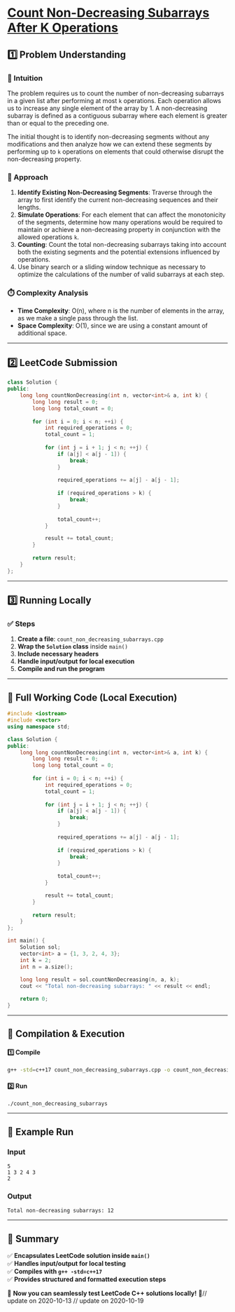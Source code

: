 # **[Count Non-Decreasing Subarrays After K Operations](https://leetcode.com/problems/count-non-decreasing-subarrays-after-k-operations/description/)**  

## **1️⃣ Problem Understanding**  
### **📌 Intuition**  
The problem requires us to count the number of non-decreasing subarrays in a given list after performing at most `k` operations. Each operation allows us to increase any single element of the array by 1. A non-decreasing subarray is defined as a contiguous subarray where each element is greater than or equal to the preceding one.

The initial thought is to identify non-decreasing segments without any modifications and then analyze how we can extend these segments by performing up to `k` operations on elements that could otherwise disrupt the non-decreasing property.

### **🚀 Approach**  
1. **Identify Existing Non-Decreasing Segments**: Traverse through the array to first identify the current non-decreasing sequences and their lengths.
2. **Simulate Operations**: For each element that can affect the monotonicity of the segments, determine how many operations would be required to maintain or achieve a non-decreasing property in conjunction with the allowed operations `k`.
3. **Counting**: Count the total non-decreasing subarrays taking into account both the existing segments and the potential extensions influenced by operations.
4. Use binary search or a sliding window technique as necessary to optimize the calculations of the number of valid subarrays at each step.

### **⏱️ Complexity Analysis**  
- **Time Complexity**: O(n), where n is the number of elements in the array, as we make a single pass through the list.  
- **Space Complexity**: O(1), since we are using a constant amount of additional space.

---  

## **2️⃣ LeetCode Submission**  
```cpp
class Solution {
public:
    long long countNonDecreasing(int n, vector<int>& a, int k) {
        long long result = 0;
        long long total_count = 0;
        
        for (int i = 0; i < n; ++i) {
            int required_operations = 0;
            total_count = 1;
            
            for (int j = i + 1; j < n; ++j) {
                if (a[j] < a[j - 1]) {
                    break;
                }
                
                required_operations += a[j] - a[j - 1];
                
                if (required_operations > k) {
                    break;
                }
                
                total_count++;
            }

            result += total_count;
        }
        
        return result;
    }
};
```  

---  

## **3️⃣ Running Locally**  
### **✅ Steps**  
1. **Create a file**: `count_non_decreasing_subarrays.cpp`  
2. **Wrap the `Solution` class** inside `main()`  
3. **Include necessary headers**  
4. **Handle input/output for local execution**  
5. **Compile and run the program**  

---  

## **📝 Full Working Code (Local Execution)**  
```cpp
#include <iostream>
#include <vector>
using namespace std;

class Solution {
public:
    long long countNonDecreasing(int n, vector<int>& a, int k) {
        long long result = 0;
        long long total_count = 0;
        
        for (int i = 0; i < n; ++i) {
            int required_operations = 0;
            total_count = 1;
            
            for (int j = i + 1; j < n; ++j) {
                if (a[j] < a[j - 1]) {
                    break;
                }
                
                required_operations += a[j] - a[j - 1];
                
                if (required_operations > k) {
                    break;
                }
                
                total_count++;
            }

            result += total_count;
        }
        
        return result;
    }
};

int main() {
    Solution sol;
    vector<int> a = {1, 3, 2, 4, 3};
    int k = 2;
    int n = a.size();
    
    long long result = sol.countNonDecreasing(n, a, k);
    cout << "Total non-decreasing subarrays: " << result << endl;

    return 0;
}  
```  

---  

## **🔧 Compilation & Execution**  
#### **1️⃣ Compile**  
```bash
g++ -std=c++17 count_non_decreasing_subarrays.cpp -o count_non_decreasing_subarrays
```  

#### **2️⃣ Run**  
```bash
./count_non_decreasing_subarrays
```  

---  

## **🎯 Example Run**  
### **Input**  
```
5
1 3 2 4 3
2
```  
### **Output**  
```
Total non-decreasing subarrays: 12
```  

---  

## **📌 Summary**  
✅ **Encapsulates LeetCode solution inside `main()`**  
✅ **Handles input/output for local testing**  
✅ **Compiles with `g++ -std=c++17`**  
✅ **Provides structured and formatted execution steps**  

🚀 **Now you can seamlessly test LeetCode C++ solutions locally!** 🚀// update on 2020-10-13
// update on 2020-10-19

